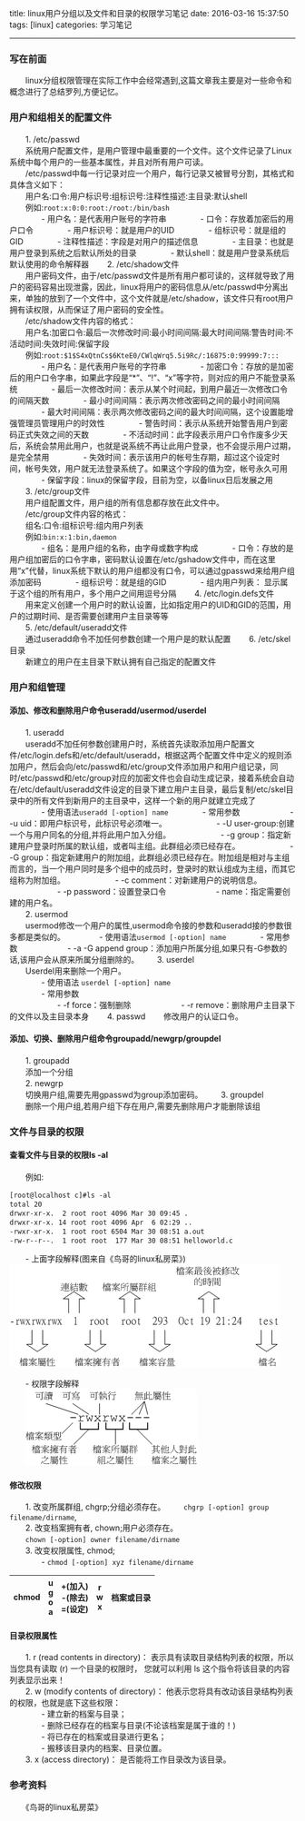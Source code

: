 title: linux用户分组以及文件和目录的权限学习笔记
date: 2016-03-16 15:37:50
tags: [linux]
categories: 学习笔记

---
### 写在前面  
　　linux分组权限管理在实际工作中会经常遇到,这篇文章我主要是对一些命令和概念进行了总结罗列,方便记忆。  
### 用户和组相关的配置文件    
　　1. /etc/passwd  
　　系统用户配置文件，是用户管理中最重要的一个文件。这个文件记录了Linux系统中每个用户的一些基本属性，并且对所有用户可读。  
　　/etc/passwd中每一行记录对应一个用户，每行记录又被冒号分割，其格式和具体含义如下：  
　　用户名:口令:用户标识号:组标识号:注释性描述:主目录:默认shell  
　　例如:`root:x:0:0:root:/root:/bin/bash`  
　　　　- 用户名：是代表用户账号的字符串
　　　　- 口令：存放着加密后的用户口令
　　　　- 用户标识号：就是用户的UID
　　　　- 组标识号：就是组的GID
　　　　- 注释性描述：字段是对用户的描述信息
　　　　- 主目录：也就是用户登录到系统之后默认所处的目录
　　　　- 默认shell：就是用户登录系统后默认使用的命令解释器
　　2. /etc/shadow文件  
　　用户密码文件，由于/etc/passwd文件是所有用户都可读的，这样就导致了用户的密码容易出现泄露，因此，linux将用户的密码信息从/etc/passwd中分离出来，单独的放到了一个文件中，这个文件就是/etc/shadow，该文件只有root用户拥有读权限，从而保证了用户密码的安全性。  
　　/etc/shadow文件内容的格式：  
　　用户名:加密口令:最后一次修改时间:最小时间间隔:最大时间间隔:警告时间:不活动时间:失效时间:保留字段  
　　例如:`root:$1$S4xQtnCs$6KteE0/CWlqWrq5.5i9Rc/:16875:0:99999:7:::`  
　　　　- 用户名：是代表用户账号的字符串
　　　　- 加密口令：存放的是加密后的用户口令字串，如果此字段是“*”、“!”、“x”等字符，则对应的用户不能登录系统
　　　　- 最后一次修改时间：表示从某个时间起，到用户最近一次修改口令的间隔天数
　　　　- 最小时间间隔：表示两次修改密码之间的最小时间间隔
　　　　- 最大时间间隔：表示两次修改密码之间的最大时间间隔，这个设置能增强管理员管理用户的时效性
　　　　- 警告时间：表示从系统开始警告用户到密码正式失效之间的天数
　　　　- 不活动时间：此字段表示用户口令作废多少天后，系统会禁用此用户，也就是说系统不再让此用户登录，也不会提示用户过期，是完全禁用
　　　　- 失效时间：表示该用户的帐号生存期，超过这个设定时间，帐号失效，用户就无法登录系统了。如果这个字段的值为空，帐号永久可用
　　　　- 保留字段：linux的保留字段，目前为空，以备linux日后发展之用
　　3. /etc/group文件  
　　用户组配置文件，用户组的所有信息都存放在此文件中。  
　　/etc/group文件内容的格式：  
　　组名:口令:组标识号:组内用户列表  
　　例如:`bin:x:1:bin,daemon`  
　　　　- 组名：是用户组的名称，由字母或数字构成
　　　　- 口令：存放的是用户组加密后的口令字串，密码默认设置在/etc/gshadow文件中，而在这里用“x”代替，linux系统下默认的用户组都没有口令，可以通过gpasswd来给用户组添加密码
　　　　- 组标识号：就是组的GID
　　　　- 组内用户列表： 显示属于这个组的所有用户，多个用户之间用逗号分隔
　　4. /etc/login.defs文件  
　　用来定义创建一个用户时的默认设置，比如指定用户的UID和GID的范围，用户的过期时间、是否需要创建用户主目录等等  
　　5. /etc/default/useradd文件  
　　通过useradd命令不加任何参数创建一个用户是的默认配置
　　6. /etc/skel目录  
　　新建立的用户在主目录下默认拥有自己指定的配置文件
### 用户和组管理  
#### 添加、修改和删除用户命令useradd/usermod/userdel  
　　1. useradd  
　　useradd不加任何参数创建用户时，系统首先读取添加用户配置文件/etc/login.defs和/etc/default/useradd，根据这两个配置文件中定义的规则添加用户，然后会向/etc/passwd和/etc/group文件添加用户和用户组记录，同时/etc/passwd和/etc/group对应的加密文件也会自动生成记录，接着系统会自动在/etc/default/useradd文件设定的目录下建立用户主目录，最后复制/etc/skel目录中的所有文件到新用户的主目录中，这样一个新的用户就建立完成了  
　　　　- 使用语法`useradd [-option] name`
　　　　- 常用参数
　　　　　　- -u uid：即用户标识号，此标识号必须唯一。
　　　　　　- -U user-group:创建一个与用户同名的分组,并将此用户加入分组。
　　　　　　- -g group：指定新建用户登录时所属的默认组，或者叫主组。此群组必须已经存在。
　　　　　　- -G group：指定新建用户的附加组，此群组必须已经存在。附加组是相对与主组而言的，当一个用户同时是多个组中的成员时，登录时的默认组成为主组，而其它组称为附加组。
　　　　　　- -c comment：对新建用户的说明信息。
　　　　　　- -p password：设置登录口令
　　　　　　- name：指定需要创建的用户名。  
　　2. usermod  
　　usermod修改一个用户的属性,usermod命令接的参数和useradd接的参数很多都是类似的。
　　　　- 使用语法`usermod [-option] name`
　　　　- 常用参数
　　　　　　- -a -G append group：添加用户所属分组,如果只有-G参数的话,该用户会从原来所属分组删除的。
　　3. userdel  
　　Userdel用来删除一个用户。  
　　　　- 使用语法 `userdel [-option] name`  
　　　　- 常用参数  
　　　　　　- -f force：强制删除
　　　　　　- -r remove：删除用户主目录下的文件以及主目录本身
　　4. passwd
　　修改用户的认证口令。
#### 添加、切换、删除用户组命令groupadd/newgrp/groupdel  
　　1. groupadd  
　　添加一个分组  
　　2. newgrp  
　　切换用户组,需要先用gpasswd为group添加密码。
　　3. groupdel  
　　删除一个用户组,若用户组下存在用户,需要先删除用户才能删除该组  
### 文件与目录的权限  
#### 查看文件与目录的权限ls -al  
　　例如:  

	[root@localhost c]#ls -al
	total 20
	drwxr-xr-x.  2 root root 4096 Mar 30 09:45 .
	drwxr-xr-x. 14 root root 4096 Apr  6 02:29 ..
	-rwxr-xr-x.  1 root root 6504 Mar 30 08:51 a.out
	-rw-r--r--.  1 root root  177 Mar 30 08:51 helloworld.c  
　　- 上面字段解释(图来自《鸟哥的linux私房菜》)
　　![](https://raw.githubusercontent.com/owlsn/blog/master/source/source/authority.png)　　

　　- 权限字段解释  
　　![](https://raw.githubusercontent.com/owlsn/blog/master/source/source/authority_properties.png)
#### 修改权限  
　　1. 改变所属群组, chgrp;分组必须存在。
　　`chgrp [-option] group filename/dirname`,  
　　2. 改变档案拥有者, chown;用户必须存在。  
　　`chown [-option] owner filename/dirname`  
　　3. 改变权限属性, chmod;  
　　　　- `chmod [-option] xyz filename/dirname`  

chmod | u<br>g<br>o<br>a | +(加入)<br>-(除去)<br>=(设定) | r<br>w<br>x | 档案或目录
--- | --- | --- | --- | ---
#### 目录权限属性  
　　1. r (read contents in directory)： 表示具有读取目录结构列表的权限，所以当您具有读取 (r) 一个目录的权限时， 您就可以利用 ls 这个指令将该目录的内容列表显示出来！  
　　2. w (modify contents of directory)： 他表示您将具有改动该目录结构列表的权限，也就是底下这些权限：  
　　　　- 建立新的档案与目录；  
　　　　- 删除已经存在的档案与目录(不论该档案是属于谁的！)  
　　　　- 将已存在的档案或目录进行更名；  
　　　　- 搬移该目录内的档案、目录位置。  
　　3. x (access directory)： 是否能将工作目录改为该目录。
### 参考资料  
　　《鸟哥的linux私房菜》
